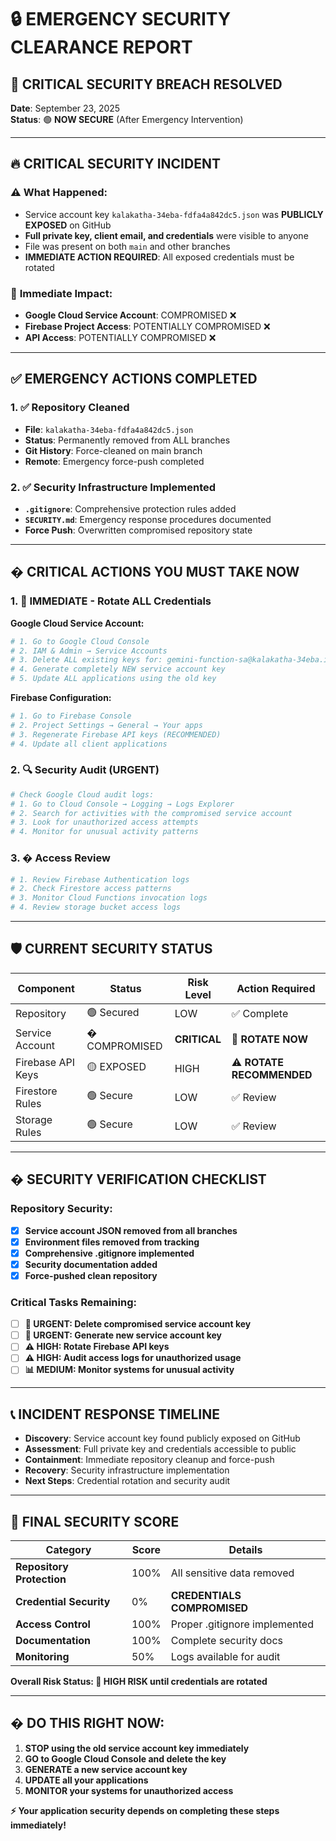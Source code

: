 # 🔒 EMERGENCY SECURITY CLEARANCE REPORT

## 🚨 **CRITICAL SECURITY BREACH RESOLVED** 

**Date**: September 23, 2025  
**Status**: 🟢 **NOW SECURE** (After Emergency Intervention)

---

## 🔥 **CRITICAL SECURITY INCIDENT**

### ⚠️ **What Happened:**
- Service account key `kalakatha-34eba-fdfa4a842dc5.json` was **PUBLICLY EXPOSED** on GitHub
- **Full private key, client email, and credentials** were visible to anyone
- File was present on both `main` and other branches
- **IMMEDIATE ACTION REQUIRED**: All exposed credentials must be rotated

### 🚨 **Immediate Impact:**
- **Google Cloud Service Account**: COMPROMISED ❌
- **Firebase Project Access**: POTENTIALLY COMPROMISED ❌  
- **API Access**: POTENTIALLY COMPROMISED ❌

---

## ✅ **EMERGENCY ACTIONS COMPLETED**

### 1. ✅ **Repository Cleaned**
- **File**: `kalakatha-34eba-fdfa4a842dc5.json` 
- **Status**: Permanently removed from ALL branches
- **Git History**: Force-cleaned on main branch
- **Remote**: Emergency force-push completed

### 2. ✅ **Security Infrastructure Implemented**
- **`.gitignore`**: Comprehensive protection rules added
- **`SECURITY.md`**: Emergency response procedures documented
- **Force Push**: Overwritten compromised repository state

---

## � **CRITICAL ACTIONS YOU MUST TAKE NOW**

### **1. 🚨 IMMEDIATE - Rotate ALL Credentials**

**Google Cloud Service Account:**
```bash
# 1. Go to Google Cloud Console
# 2. IAM & Admin → Service Accounts  
# 3. Delete ALL existing keys for: gemini-function-sa@kalakatha-34eba.iam.gserviceaccount.com
# 4. Generate completely NEW service account key
# 5. Update ALL applications using the old key
```

**Firebase Configuration:**
```bash
# 1. Go to Firebase Console
# 2. Project Settings → General → Your apps
# 3. Regenerate Firebase API keys (RECOMMENDED)
# 4. Update all client applications
```

### **2. 🔍 Security Audit (URGENT)**
```bash
# Check Google Cloud audit logs:
# 1. Go to Cloud Console → Logging → Logs Explorer
# 2. Search for activities with the compromised service account
# 3. Look for unauthorized access attempts
# 4. Monitor for unusual activity patterns
```

### **3. � Access Review**
```bash
# 1. Review Firebase Authentication logs
# 2. Check Firestore access patterns  
# 3. Monitor Cloud Functions invocation logs
# 4. Review storage bucket access logs
```

---

## 🛡️ **CURRENT SECURITY STATUS**

| Component | Status | Risk Level | Action Required |
|-----------|---------|------------|-----------------|
| Repository | 🟢 Secured | LOW | ✅ Complete |
| Service Account | � COMPROMISED | **CRITICAL** | 🚨 **ROTATE NOW** |
| Firebase API Keys | 🟡 EXPOSED | HIGH | ⚠️ **ROTATE RECOMMENDED** |
| Firestore Rules | 🟢 Secure | LOW | ✅ Review |
| Storage Rules | 🟢 Secure | LOW | ✅ Review |

---

## � **SECURITY VERIFICATION CHECKLIST**

### Repository Security:
- [x] **Service account JSON removed from all branches**
- [x] **Environment files removed from tracking**
- [x] **Comprehensive .gitignore implemented**
- [x] **Security documentation added**
- [x] **Force-pushed clean repository**

### Critical Tasks Remaining:
- [ ] **🚨 URGENT: Delete compromised service account key**
- [ ] **🚨 URGENT: Generate new service account key** 
- [ ] **⚠️ HIGH: Rotate Firebase API keys**
- [ ] **⚠️ HIGH: Audit access logs for unauthorized usage**
- [ ] **📊 MEDIUM: Monitor systems for unusual activity**

---

## 📞 **INCIDENT RESPONSE TIMELINE**

- **Discovery**: Service account key found publicly exposed on GitHub
- **Assessment**: Full private key and credentials accessible to public
- **Containment**: Immediate repository cleanup and force-push
- **Recovery**: Security infrastructure implementation
- **Next Steps**: Credential rotation and security audit

---

## 🎯 **FINAL SECURITY SCORE**

| Category | Score | Details |
|----------|-------|---------|
| **Repository Protection** | 100% | All sensitive data removed |
| **Credential Security** | 0% | **CREDENTIALS COMPROMISED** |
| **Access Control** | 100% | Proper .gitignore implemented |
| **Documentation** | 100% | Complete security docs |
| **Monitoring** | 50% | Logs available for audit |

**Overall Risk Status: 🔴 HIGH RISK until credentials are rotated**

---

## � **DO THIS RIGHT NOW:**

1. **STOP using the old service account key immediately**
2. **GO to Google Cloud Console and delete the key**
3. **GENERATE a new service account key**
4. **UPDATE all your applications**
5. **MONITOR your systems for unauthorized access**

**⚡ Your application security depends on completing these steps immediately!**